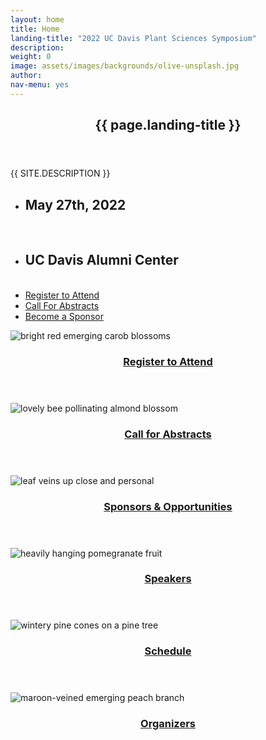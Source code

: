 ```yaml
---
layout: home
title: Home
landing-title: "2022 UC Davis Plant Sciences Symposium"
description:
weight: 0
image: assets/images/backgrounds/olive-unsplash.jpg
author:
nav-menu: yes
---
```


<head>
	<title>UCDPSS22</title>
</head>

<!-- Banner -->
<section id="banner" class="major" style = "background-image: url('assets/images/banner.jpg')">
	<div class="inner">
		<header class="major">
			<h1>{{ page.landing-title }}</h1>
		</header>
		<div class="content">
			<p style="text-transform: uppercase;">{{ site.description }}</p>
			<ul class="actions">
				<li><h2>May 27th, 2022 </h2></li><br>
				<li><h2>UC Davis Alumni Center </h2></li><br>
				<li><a href="/register.html" class="button next scrolly">Register to Attend</a></li>
				<li><a href="/abstracts.html" class="button next scrolly">Call For Abstracts</a></li>
				<li><a href="/sponsors.html" class="button next scrolly">Become a Sponsor</a></li>
			</ul>
		</div>
	</div>
</section>

<!-- Main -->
<div id="main">

<!-- One -->
<section id="one" class="tiles">

<article>
<span class="image">
<img src="assets/images/backgrounds/carob.jpg" alt="bright red emerging carob blossoms" />
</span>
<header class="major">
<h3><a href="/register.html" class="link">Register to Attend</a></h3>
<p></p>
</header>
</article>



<article>
<span class="image">
<img src="assets/images/backgrounds/bee.jpg" alt="lovely bee pollinating almond blossom" />
</span>
<header class="major">
<h3><a href="/abstracts.html" class="link">Call for Abstracts</a></h3>
<p></p>
</header>
</article>



<article>
<span class="image">
<img src="assets/images/backgrounds/leaf.jpg" alt="leaf veins up close and personal" />
</span>
<header class="major">
<h3><a href="/sponsors.html" class="link">Sponsors & Opportunities</a></h3>
<p></p>
</header>
</article>


<article>
<span class="image">
<img src="assets/images/backgrounds/pom.jpg" alt="heavily hanging pomegranate fruit" />
</span>
<header class="major">
<h3><a href="/speakers.html" class="link">Speakers</a></h3>
<p></p>
</header>
</article>

<article>
<span class="image">
<img src="assets/images/backgrounds/pine.jpg" alt="wintery pine cones on a pine tree" />
</span>
<header class="major">
<h3><a href="/construction.html" class="link">Schedule</a></h3>
<p></p>
</header>
</article>

<article>
<span class="image">
<img src="assets/images/backgrounds/bud.jpg" alt="maroon-veined emerging peach branch" />
</span>
<header class="major">
<h3><a href="/organizers.html" class="link">Organizers</a></h3>
<p></p>
</header>
</article>





</section>
</div>
